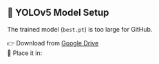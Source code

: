 ## 🚦 YOLOv5 Model Setup

The trained model (`best.pt`) is too large for GitHub.

👉 Download from [Google Drive](https://drive.google.com/file/d/1lM2deKLtJ8PsYgVj54Yx1-88QDQCGxeL/view?usp=sharing)  
📂 Place it in:
